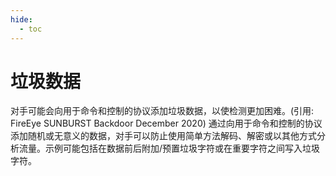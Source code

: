 ```yaml
---
hide:
  - toc
---
```


# 垃圾数据

对手可能会向用于命令和控制的协议添加垃圾数据，以使检测更加困难。(引用: FireEye SUNBURST Backdoor December 2020) 通过向用于命令和控制的协议添加随机或无意义的数据，对手可以防止使用简单方法解码、解密或以其他方式分析流量。示例可能包括在数据前后附加/预置垃圾字符或在重要字符之间写入垃圾字符。
